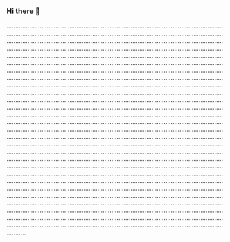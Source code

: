 ### Hi there 👋

...........................................................................................................................................................................................................................................................................................................................................................................................................................................................................................................................................................................................................................................................................................................................................................................................................................................................................................................................................................................................................................................................................................................................................................................................................................................................................................................................................................................................................................................................................................................................................................................................................................................................................................................................................................................................................................................................................................................................................................................................................................................................................................................................................................................................................................................................................................................................................................................................................................................................................................................................................................................................................................................................................................................................................................................................................................................................................................................................................................................................................................................................................................................................................................................................................................................................................................................................................................................................................................................................................................................................................................................................................................